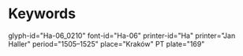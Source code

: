 # Keywords
glyph-id="Ha-06_0210"
font-id="Ha-06"
printer-id="Ha"
printer="Jan Haller"
period="1505–1525"
place="Kraków"
PT plate="169"

